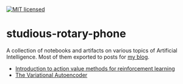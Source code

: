 [![MIT licensed](https://img.shields.io/badge/license-MIT-blue.svg)](LICENSE)

# studious-rotary-phone

A collection of notebooks and artifacts on various topics of Artificial Intelligence. Most of them exported to posts for [my blog](https://dfdazac.github.io/writing/).

- [Introduction to action value methods for reinforcement learning](00-rl-intro/multiarmed_test.ipynb)
- [The Variational Autoencoder](01-vae/01-vae.ipynb)
